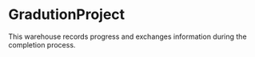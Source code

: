 # GradutionProject
This warehouse records progress and exchanges information during the completion process.
